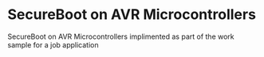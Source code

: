 # SecureBoot on AVR Microcontrollers
 SecureBoot on AVR Microcontrollers implimented as part of the work sample for a job application
